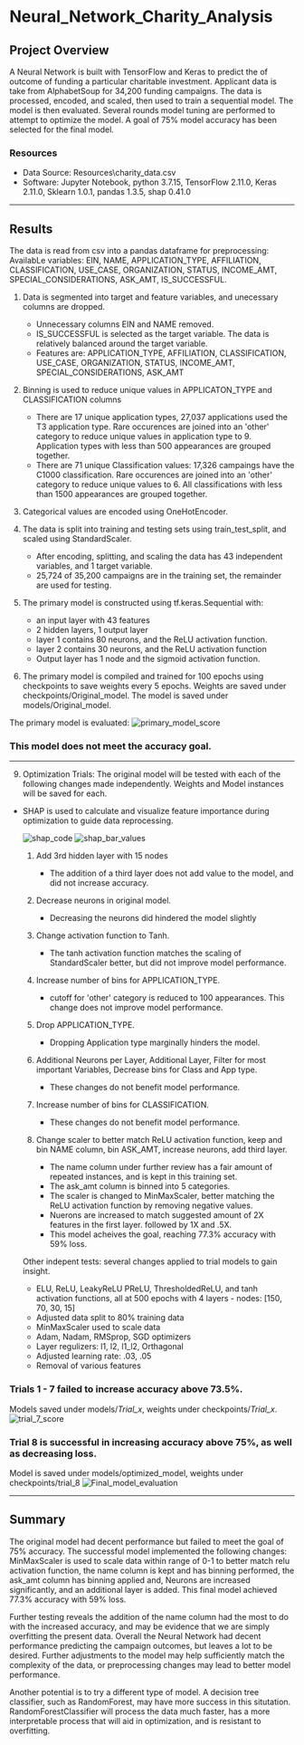 # Neural_Network_Charity_Analysis

## Project Overview
A Neural Network is built with TensorFlow and Keras to predict the of outcome of funding a particular charitable investment.
Applicant data is take from AlphabetSoup for 34,200 funding campaigns. The data is processed, encoded, and scaled, then used to train a sequential model. The model is then evaluated. Several rounds model tuning are performed to attempt to optimize the model. A goal of 75% model accuracy has been selected for the final model.


### Resources
- Data Source: Resources\charity_data.csv
- Software: Jupyter Notebook, python 3.7.15, TensorFlow 2.11.0, Keras 2.11.0, Sklearn 1.0.1, pandas 1.3.5, shap 0.41.0

---

## Results
The data is read from csv into a pandas dataframe for preprocessing:
AvailabLe variables: EIN, NAME, APPLICATION_TYPE, AFFILIATION, CLASSIFICATION, USE_CASE, ORGANIZATION, STATUS, INCOME_AMT, SPECIAL_CONSIDERATIONS, ASK_AMT, IS_SUCCESSFUL. 
    
1. Data is segmented into target and feature variables, and unecessary columns are dropped.   
    - Unnecessary columns EIN and NAME removed.
    - IS_SUCCESSFUL is selected as the target variable. The data is relatively balanced around the target variable.
    - Features are: APPLICATION_TYPE, AFFILIATION, CLASSIFICATION, USE_CASE, ORGANIZATION, STATUS, INCOME_AMT, SPECIAL_CONSIDERATIONS, ASK_AMT


4. Binning is used to reduce unique values in APPLICATON_TYPE and CLASSIFICATION columns
    - There are 17 unique application types, 27,037 applications used the T3 application type. Rare occurences are joined into an 'other' category to reduce unique values in application type to 9. Application types with less than 500 appearances are grouped together. 
    - There are 71 unique Classification values: 17,326 campaings have the C1000 classification. Rare occurences are joined into an 'other' category to reduce unique values to 6. All classifications with less than 1500 appearances are grouped together.


5. Categorical values are encoded using OneHotEncoder.


6. The data is split into training and testing sets using train_test_split, and scaled using StandardScaler.
    - After encoding, splitting, and scaling the data has 43 independent variables, and 1 target variable.
    - 25,724 of 35,200 campaigns are in the training set, the remainder are used for testing.


7. The primary model is constructed using tf.keras.Sequential with:
    - an input layer with 43 features
    - 2 hidden layers, 1 output layer
    - layer 1 contains 80 neurons, and the ReLU activation function.
    - layer 2 contains 30 neurons, and the ReLU activation function
    - Output layer has 1 node and the sigmoid activation function.


8. The primary model is compiled and trained for 100 epochs using checkpoints to save weights every 5 epochs. Weights are saved under checkpoints/Original_model. The model is saved under models/Original_model.


The primary model is evaluated:
![primary_model_score](https://github.com/Jforbus/Neural_Network_Charity_Analysis/blob/main/Resources/primary_model_score.png)
### This model does not meet the accuracy goal.

---

9. Optimization Trials: The original model will be tested with each of the following changes made independently. Weights and Model instances will be saved for each.

- SHAP is used to calculate and visualize feature importance during optimization to guide data reprocessing.

    ![shap_code](https://github.com/Jforbus/Neural_Network_Charity_Analysis/blob/main/Resources/shap_value_code.png)
    ![shap_bar_values](https://github.com/Jforbus/Neural_Network_Charity_Analysis/blob/main/Resources/shap_value_bar.png)


    1. Add 3rd hidden layer with 15 nodes
        - The addition of a third layer does not add value to the model, and did not increase accuracy.
    
    
    2. Decrease neurons in original model.
        - Decreasing the neurons did hindered the model slightly
    
    
    3. Change activation function to Tanh.
        - The tanh activation function matches the scaling of StandardScaler better, but did not improve model performance.
    
    
    4. Increase number of bins for APPLICATION_TYPE.
        - cutoff for 'other' category is reduced to 100 appearances. This change does not improve model performance.


    5. Drop APPLICATION_TYPE.
        - Dropping Application type marginally hinders the model.
    
                
    6. Additional Neurons per Layer, Additional Layer, Filter for most important Variables, Decrease bins for Class and App type.
        - These changes do not benefit model performance.

    7. Increase number of bins for CLASSIFICATION.
        - These changes do not benefit model performance.


    8. Change scaler to better match ReLU activation function, keep and bin NAME column, bin ASK_AMT, increase neurons, add third layer.
        - The name column under further review has a fair amount of repeated instances, and is kept in this training set.
        - The ask_amt column is binned into 5 categories.
        - The scaler is changed to MinMaxScaler, better matching the ReLU activation function by removing negative values.
        - Nuerons are increased to match suggested amount of 2X features in the first layer. followed by 1X and .5X.
        - This model acheives the goal, reaching 77.3% accuracy with 59% loss.

    Other indepent tests: several changes applied to trial models to gain insight.
    - ELU, ReLU, LeakyReLU PReLU, ThresholdedReLU, and tanh activation functions, all at 500 epochs with 4 layers - nodes: [150, 70, 30, 15]
    - Adjusted data split to 80% training data
    - MinMaxScaler used to scale data
    - Adam, Nadam, RMSprop, SGD optimizers
    - Layer regulizers: l1, l2, l1_l2, Orthagonal
    - Adjusted learning rate: .03, .05
    - Removal of various features

### Trials 1 - 7 failed to increase accuracy above 73.5%.
Models saved under models/*Trial_x*, weights under checkpoints/*Trial_x*.
![trial_7_score](https://github.com/Jforbus/Neural_Network_Charity_Analysis/blob/main/Resources/trial_7_score.png)


### Trial 8 is successful in increasing accuracy above 75%, as well as decreasing loss.
Model is saved under models/optimized_model, weights under checkpoints/trial_8
![Final_model_evaluation](https://github.com/Jforbus/Neural_Network_Charity_Analysis/blob/main/Resources/Final_model_evaluation.png)

---

## Summary
The original model had decent performance but failed to meet the goal of 75% accuracy. The successful model implemented the following changes: MinMaxScaler is used to scale data within range of 0-1 to better match relu activation function, the name column is kept and has binning performed, the ask_amt column has binning applied and, Neurons are increased significantly, and an additional layer is added. This final model achieved 77.3% accuracy with 59% loss.

Further testing reveals the addition of the name column had the most to do with the increased accuracy, and may be evidence that we are simply overfitting the present data. Overall the Neural Network had decent performance predicting the campaign outcomes, but leaves a lot to be desired. Further adjustments to the model may help sufficiently match the complexity of the data, or preprocessing changes may lead to better model performance. 

Another potential is to try a different type of model. A decision tree classifier, such as RandomForest, may have more success in this situtation. RandomForestClassifier will process the data much faster, has a more interpretable process that will aid in optimization, and is resistant to overfitting.
